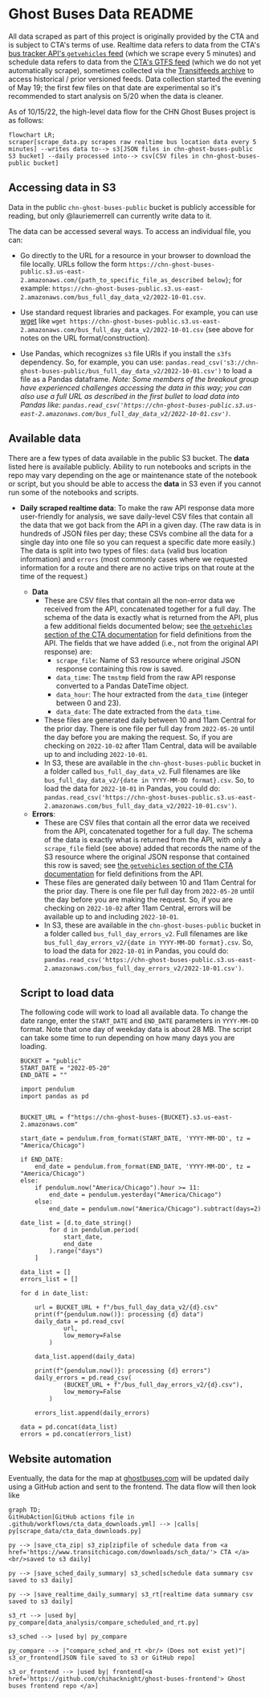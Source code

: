 # Ghost Buses Data README

All data scraped as part of this project is originally provided by the CTA and is subject to CTA's terms of use. Realtime data refers to data from the CTA's [bus tracker API's `getvehicles` feed](https://www.transitchicago.com/developers/bustracker/) (which we scrape every 5 minutes) and schedule data refers to data from the [CTA's GTFS feed](https://www.transitchicago.com/developers/gtfs/) (which we do not yet automatically scrape), sometimes collected via the [Transitfeeds archive](https://transitfeeds.com/p/chicago-transit-authority/165) to access historical / prior versioned feeds. Data collection started the evening of May 19; the first few files on that date are experimental so it's recommended to start analysis on 5/20 when the data is cleaner.

As of 10/15/22, the high-level data flow for the CHN Ghost Buses project is as follows:

```mermaid
flowchart LR;
scraper[scrape_data.py scrapes raw realtime bus location data every 5 minutes] --writes data to--> s3[JSON files in chn-ghost-buses-public S3 bucket] --daily processed into--> csv[CSV files in chn-ghost-buses-public bucket]
```

## Accessing data in S3 

Data in the public `chn-ghost-buses-public` bucket is publicly accessible for reading, but only @lauriemerrell can currently write data to it.

The data can be accessed several ways. To access an individual file, you can:

* Go directly to the URL for a resource in your browser to download the file locally. URLs follow the form `https://chn-ghost-buses-public.s3.us-east-2.amazonaws.com/{path_to_specific_file_as_described below}`; for example: `https://chn-ghost-buses-public.s3.us-east-2.amazonaws.com/bus_full_day_data_v2/2022-10-01.csv`. 

* Use standard request libraries and packages. For example, you can use [wget](https://www.gnu.org/software/wget/manual/) like `wget https://chn-ghost-buses-public.s3.us-east-2.amazonaws.com/bus_full_day_data_v2/2022-10-01.csv` (see above for notes on the URL format/construction).

* Use Pandas, which recognizes `s3` file URIs if you install the `s3fs` dependency. So, for example, you can use: `pandas.read_csv('s3://chn-ghost-buses-public/bus_full_day_data_v2/2022-10-01.csv')` to load a file as a Pandas dataframe. *Note: Some members of the breakout group have experienced challenges accessing the data in this way; you can also use a full URL as described in the first bullet to load data into Pandas like: `pandas.read_csv('https://chn-ghost-buses-public.s3.us-east-2.amazonaws.com/bus_full_day_data_v2/2022-10-01.csv')`.*

## Available data

There are a few types of data available in the public S3 bucket. The **data** listed here is available publicly. Ability to run notebooks and scripts in the repo may vary depending on the age or maintenance state of the notebook or script, but you should be able to access the **data** in S3 even if you cannot run some of the notebooks and scripts. 

* **Daily scraped realtime data**: To make the raw API response data more user-friendly for analysis, we save daily-level CSV files that contain all the data that we got back from the API in a given day. (The raw data is in hundreds of JSON files per day; these CSVs combine all the data for a single day into one file so you can request a specific date more easily.) The data is split into two types of files: `data` (valid bus location information) and `errors` (most commonly cases where we requested information for a route and there are no active trips on that route at the time of the request.)
    * **Data**
        * These are CSV files that contain all the non-error data we received from the API, concatenated together for a full day. The schema of the data is exactly what is returned from the API, plus a few additional fields documented below; see [the `getvehicles` section of the CTA documentation](https://www.transitchicago.com/assets/1/6/cta_Bus_Tracker_API_Developer_Guide_and_Documentation_20160929.pdf) for field definitions from the API. The fields that we have added (i.e., not from the original API response) are:
            * `scrape_file`: Name of S3 resource where original JSON response containing this row is saved.
            * `data_time`: The `tmstmp` field from the raw API response converted to a Pandas DateTime object.
            * `data_hour`: The hour extracted from the `data_time` (integer between 0 and 23).
            * `data_date`: The date extracted from the `data_time`.
        * These files are generated daily between 10 and 11am Central for the prior day. There is one file per full day from `2022-05-20` until the day before you are making the request. So, if you are checking on `2022-10-02` after 11am Central, data will be available up to and including `2022-10-01`.
        * In S3, these are available in the `chn-ghost-buses-public` bucket in a folder called `bus_full_day_data_v2`. Full filenames are like `bus_full_day_data_v2/{date in YYYY-MM-DD format}.csv`. So, to load the data for `2022-10-01` in Pandas, you could do: `pandas.read_csv('https://chn-ghost-buses-public.s3.us-east-2.amazonaws.com/bus_full_day_data_v2/2022-10-01.csv')`.
    * **Errors**: 
        * These are CSV files that contain all the error data we received from the API, concatenated together for a full day. The schema of the data is exactly what is returned from the API, with only a `scrape_file` field (see above) added that records the name of the S3 resource where the original JSON response that contained this row is saved; see [the `getvehicles` section of the CTA documentation]('https://www.transitchicago.com/assets/1/6/cta_Bus_Tracker_API_Developer_Guide_and_Documentation_20160929.pdf') for field definitions from the API.
        * These files are generated daily between 10 and 11am Central for the prior day. There is one file per full day from `2022-05-20` until the day before you are making the request. So, if you are checking on `2022-10-02` after 11am Central, errors will be available up to and including `2022-10-01`.
        * In S3, these are available in the `chn-ghost-buses-public` bucket in a folder called `bus_full_day_errors_v2`. Full filenames are like `bus_full_day_errors_v2/{date in YYYY-MM-DD format}.csv`. So, to load the data for `2022-10-01` in Pandas, you could do: `pandas.read_csv('https://chn-ghost-buses-public.s3.us-east-2.amazonaws.com/bus_full_day_errors_v2/2022-10-01.csv')`.


    ## Script to load data

    The following code will work to load all available data. To change the date range, enter the `START_DATE` and `END_DATE` parameters in `YYYY-MM-DD` format. Note that one day of weekday data is about 28 MB. The script can take some time to run depending on how many days you are loading. 

    ```
    BUCKET = "public"
    START_DATE = "2022-05-20"
    END_DATE = ""

    import pendulum
    import pandas as pd


    BUCKET_URL = f"https://chn-ghost-buses-{BUCKET}.s3.us-east-2.amazonaws.com"

    start_date = pendulum.from_format(START_DATE, 'YYYY-MM-DD', tz = "America/Chicago")

    if END_DATE:
        end_date = pendulum.from_format(END_DATE, 'YYYY-MM-DD', tz = "America/Chicago")
    else:
        if pendulum.now("America/Chicago").hour >= 11:
            end_date = pendulum.yesterday("America/Chicago")
        else: 
            end_date = pendulum.now("America/Chicago").subtract(days=2)

    date_list = [d.to_date_string()
            for d in pendulum.period(
                start_date,
                end_date
            ).range("days")
        ]

    data_list = []
    errors_list = []

    for d in date_list:

        url = BUCKET_URL + f"/bus_full_day_data_v2/{d}.csv"
        print(f"{pendulum.now()}: processing {d} data")
        daily_data = pd.read_csv(
                url,
                low_memory=False
            )

        data_list.append(daily_data)
        
        print(f"{pendulum.now()}: processing {d} errors")
        daily_errors = pd.read_csv(
                (BUCKET_URL + f"/bus_full_day_errors_v2/{d}.csv"),
                low_memory=False
            )

        errors_list.append(daily_errors)

    data = pd.concat(data_list)
    errors = pd.concat(errors_list)
    ```

## Website automation
Eventually, the data for the map at [ghostbuses.com](https://ghostbuses.com/map) will be updated daily using a GitHub action and sent to the frontend. The data flow will then look like

```mermaid
graph TD;
GitHubAction[GitHub actions file in .github/workflows/cta_data_downloads.yml] --> |calls| py[scrape_data/cta_data_downloads.py]

py --> |save_cta_zip| s3_zip[zipfile of schedule data from <a href='https://www.transitchicago.com/downloads/sch_data/'> CTA </a><br/>saved to s3 daily]

py --> |save_sched_daily_summary| s3_sched[schedule data summary csv saved to s3 daily]

py --> |save_realtime_daily_summary| s3_rt[realtime data summary csv saved to s3 daily]

s3_rt --> |used by| py_compare[data_analysis/compare_scheduled_and_rt.py]

s3_sched --> |used by| py_compare

py_compare --> |"compare_sched_and_rt <br/> (Does not exist yet)"| s3_or_frontend[JSON file saved to s3 or GitHub repo]

s3_or_frontend --> |used by| frontend[<a href='https://github.com/chihacknight/ghost-buses-frontend'> Ghost buses frontend repo </a>]
```